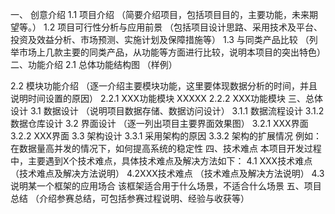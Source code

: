 一、	创意介绍
1.1	项目介绍
（简要介绍项目，包括项目目的，主要功能，未来期望等。）
1.2	项目可行性分析与应用前景
（包括项目设计思路、采用技术及平台、投资及效益分析、市场预测、实施计划及保障措施等）
1.3	与同类产品比较
（列举市场上几款主要的同类产品，从功能等方面进行比较，说明本项目的突出特色）
二、功能介绍
2.1 总体功能结构图
（样例）

 
2.2 模块功能介绍
（逐一介绍主要模块功能，这里要体现数据分析的时间，并且说明时间设置的原因）
2.2.1 XXX功能模块
XXXXX
2.2.2 XXX功能模块
三、总体设计
3.1 数据设计
（说明项目数据存储、数据访问设计）
3.1.1 数据流程设计
3.1.2 数据仓库设计
3.2 界面设计
（逐一列出项目主要界面效果图）
3.2.1 XXX界面
3.2.2 XXX界面
3.3 架构设计
3.3.1 采用架构的原因
3.3.2 架构的扩展情况
例如：在数据量高并发的情况下，如何提高系统的稳定性
四、技术难点
本项目开发过程中，主要遇到X个技术难点，具体技术难点及解决方法如下：
4.1 XXX技术难点
（技术难点及解决方法说明）
4.2XXX技术难点
（技术难点及解决方法说明）
4.3说明某一个框架的应用场合
	该框架适合用于什么场景，不适合什么场景
五、项目总结
（介绍参赛总结，可包括参赛过程说明、经验与收获等）



